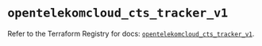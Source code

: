 # `opentelekomcloud_cts_tracker_v1`

Refer to the Terraform Registry for docs: [`opentelekomcloud_cts_tracker_v1`](https://registry.terraform.io/providers/opentelekomcloud/opentelekomcloud/1.36.30/docs/resources/cts_tracker_v1).
